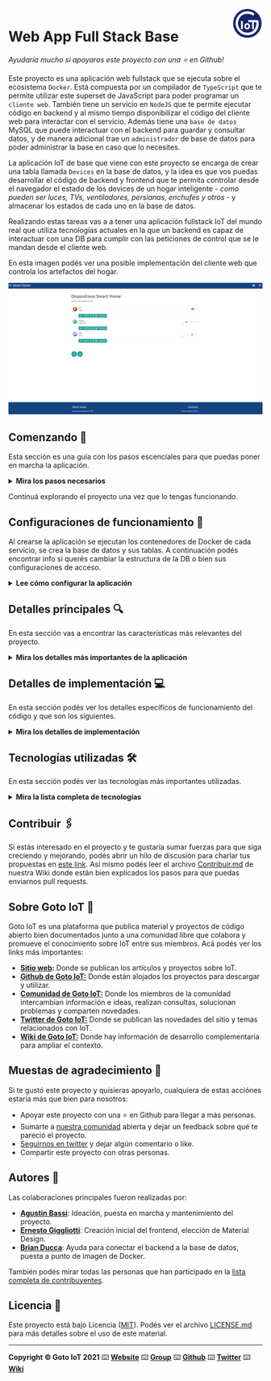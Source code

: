 <a href="https://www.gotoiot.com/">
    <img src="doc/gotoiot-logo.png" alt="logo" title="Goto IoT" align="right" width="60" height="60" />
</a>

Web App Full Stack Base
=======================

*Ayudaría mucho si apoyaras este proyecto con una ⭐ en Github!*

Este proyecto es una aplicación web fullstack que se ejecuta sobre el ecosistema `Docker`. Está compuesta por un compilador de `TypeScript` que te permite utilizar este superset de JavaScript para poder programar un `cliente web`. También tiene un servicio en `NodeJS` que te permite ejecutar código en backend y al mismo tiempo disponibilizar el código del cliente web para interactar con el servicio. Además tiene una `base de datos` MySQL que puede interactuar con el backend para guardar y consultar datos, y de manera adicional trae un `administrador` de base de datos para poder administrar la base en caso que lo necesites.

La aplicación IoT de base que viene con este proyecto se encarga de crear una tabla llamada `Devices` en la base de datos, y la idea es que vos puedas desarrollar el código de backend y frontend que te permita controlar desde el navegador el estado de los devices de un hogar inteligente - *como pueden ser luces, TVs, ventiladores, persianas, enchufes y otros* - y almacenar los estados de cada uno en la base de datos. 

Realizando estas tareas vas a a tener una aplicación fullstack IoT del mundo real que utiliza tecnologías actuales en la que un backend es capaz de interactuar con una DB para cumplir con las peticiones de control que se le mandan desde el cliente web.

En esta imagen podés ver una posible implementación del cliente web que controla los artefactos del hogar.

![architecture](doc/webapp-example-1.png)

## Comenzando 🚀

Esta sección es una guía con los pasos escenciales para que puedas poner en marcha la aplicación.

<details><summary><b>Mira los pasos necesarios</b></summary><br>

### Instalar las dependencias

Para correr este proyecto es necesario que instales `Docker` y `Docker Compose`. 

En [este artículo](https://www.gotoiot.com/pages/articles/docker_installation_linux/) publicado en nuestra web están los detalles para instalar Docker y Docker Compose en una máquina Linux. Si querés instalar ambas herramientas en una Raspberry Pi podés seguir [este artículo](https://www.gotoiot.com/pages/articles/rpi_docker_installation) de nuestra web que te muestra todos los pasos necesarios.

En caso que quieras instalar las herramientas en otra plataforma o tengas algún incoveniente, podes leer la documentación oficial de [Docker](https://docs.docker.com/get-docker/) y también la de [Docker Compose](https://docs.docker.com/compose/install/).

Continua con la descarga del código cuando tengas las dependencias instaladas y funcionando.

### Descargar el código

Para descargar el código, lo más conveniente es que realices un `fork` de este proyecto a tu cuenta personal haciendo click en [este link](https://github.com/gotoiot/app-fullstack-base/fork). Una vez que ya tengas el fork a tu cuenta, descargalo con este comando (acordate de poner tu usuario en el link):

```
git clone https://github.com/USER/app-fullstack-base.git
```

> En caso que no tengas una cuenta en Github podes clonar directamente este repo.

### Ejecutar la aplicación

Para ejecutar la aplicación tenes que correr el comando `docker-compose up` desde la raíz del proyecto. Este comando va a descargar las imágenes de Docker de node, de typescript, de la base datos y del admin de la DB, y luego ponerlas en funcionamiento. 

Para acceder al cliente web ingresa a a la URL [http://localhost:8000/](http://localhost:8000/) y para acceder al admin de la DB accedé a [localhost:8001/](http://localhost:8001/). 

Si pudiste acceder al cliente web y al administrador significa que la aplicación se encuentra corriendo bien. 

> Si te aparece un error la primera vez que corres la app, deteńe el proceso y volvé a iniciarla. Esto es debido a que el backend espera que la DB esté creada al iniciar, y en la primera ejecución puede no alcanzar a crearse. A partir de la segunda vez el problema queda solucionado.

</details>

Continuá explorando el proyecto una vez que lo tengas funcionando.

## Configuraciones de funcionamiento 🔩

Al crearse la aplicación se ejecutan los contenedores de Docker de cada servicio, se crea la base de datos y sus tablas. A continuación podés encontrar info si querés cambiar la estructura de la DB o bien sus configuraciones de acceso.

<details><summary><b>Lee cómo configurar la aplicación</b></summary><br>

### Configuración de la DB

Como ya comprobaste, para acceder PHPMyAdmin tenés que ingresar en la URL [localhost:8001/](http://localhost:8001/). En el login del administrador, el usuario para acceder a la db es `root` y contraseña es la variable `MYSQL_ROOT_PASSWORD` del archivo `docker-compose.yml`.

Para el caso del servicio de NodeJS que se comunica con la DB fijate que en el archivo `src/backend/mysql-connector.js` están los datos de acceso para ingresar a la base.

Si quisieras cambiar la contraseña, puertos, hostname u otras configuraciones de la DB deberías primero modificar el servicio de la DB en el archivo `docker-compose.yml` y luego actualizar las configuraciones para acceder desde PHPMyAdmin y el servicio de NodeJS.

### Estructura de la DB

Al iniciar el servicio de la base de datos, si esta no está creada toma el archivo que se encuentra en `db/dumps/smart_home.sql` para crear la base de datos automáticamente.

En ese archivo está la configuración de la tabla `Devices` y otras configuraciones más. Si quisieras cambiar algunas configuraciones deberías modificar este archivo y crear nuevamente la base de datos para que se tomen en cuenta los cambios.

Tené en cuenta que la base de datos se crea con permisos de superusuario por lo que no podrías borrar el directorio con tu usuario de sistema, para eso debés hacerlo con permisos de administrador. En ese caso podés ejecutar el comando `sudo rm -r db/data` para borrar el directorio completo.

</details>


## Detalles principales 🔍

En esta sección vas a encontrar las características más relevantes del proyecto.

<details><summary><b>Mira los detalles más importantes de la aplicación</b></summary><br>
<br>

### Arquitectura de la aplicación

Como ya pudiste ver, la aplicación se ejecuta sobre el ecosistema Docker, y en esta imagen podés ver el diagrama de arquitectura.

![architecture](doc/architecture.png)

### El cliente web

El cliente web es una Single Page Application que se comunica con el servicio en NodeJS mediante JSON a través de requests HTTP. Puede consultar el estado de dispositivos en la base de datos (por medio del servicio en NodeJS) y también cambiar el estado de los mismos. Los estilos del código están basados en **Material Design**.

### El servicio web

El servicio en **NodeJS** posee distintos endpoints para comunicarse con el cliente web mediante requests HTTP enviando **JSON** en cada transacción. Procesando estos requests es capaz de comunicarse con la base de datos para consultar y controlar el estado de los dispositivos, y devolverle una respuesta al cliente web también en formato JSON. Así mismo el servicio es capaz de servir el código del cliente web.

### La base de datos

La base de datos se comunica con el servicio de NodeJS y permite almacenar el estado de los dispositivos en la tabla **Devices**. Ejecuta un motor **MySQL versión 5.7** y permite que la comunicación con sus clientes pueda realizarse usando usuario y contraseña en texto plano. En versiones posteriores es necesario brindar claves de acceso, por este motivo la versión 5.7 es bastante utilizada para fases de desarrollo.

### El administrador de la DB

Para esta aplicación se usa **PHPMyAdmin**, que es un administrador de base de datos web muy utilizado y que podés utilizar en caso que quieras realizar operaciones con la base, como crear tablas, modificar columnas, hacer consultas y otras cosas más.

### El compilador de TypeScript

**TypeScript** es un lenguaje de programación libre y de código abierto desarrollado y mantenido por Microsoft. Es un superconjunto de JavaScript, que esencialmente añade tipos estáticos y objetos basados en clases. Para esta aplicación se usa un compilador de TypeScript basado en una imagen de [Harmish](https://hub.docker.com/r/harmish) en Dockerhub, y está configurado para monitorear en tiempo real los cambios que se realizan sobre el directorio **src/frontend/ts** y automáticamente generar código compilado a JavaScript en el directorio  **src/frontend/js**. Los mensajes del compilador aparecen automáticamente en la terminal al ejecutar el comando **docker-compose up**.

### Ejecución de servicios

Los servicios de la aplicación se ejecutan sobre **contenedores de Docker**, así se pueden desplegar de igual manera en diferentes plataformas. Los detalles sobre cómo funcionan los servicios los podés ver directamente en el archivo **docker-compose.yml**.

### Organización del proyecto

En la siguiente ilustración podés ver cómo está organizado el proyecto para que tengas en claro qué cosas hay en cada lugar.

```sh
├── db                          # directorio de la DB
│   ├── data                    # estructura y datos de la DB
│   └── dumps                   # directorio de estructuras de la DB
│       └── smart_home.sql      # estructura con la base de datos "smart_home"
├── doc                         # documentacion general del proyecto
└── src                         # directorio codigo fuente
│   ├── backend                 # directorio para el backend de la aplicacion
│   │   ├── index.js            # codigo principal del backend
│   │   ├── mysql-connector.js  # codigo de conexion a la base de datos
│   │   ├── package.json        # configuracion de proyecto NodeJS
│   │   └── package-lock.json   # configuracion de proyecto NodeJS
│   └── frontend                # directorio para el frontend de la aplicacion
│       ├── js                  # codigo javascript que se compila automáticamente
│       ├── static              # donde alojan archivos de estilos, imagenes, fuentes, etc.
│       ├── ts                  # donde se encuentra el codigo TypeScript a desarrollar
│       └── index.html          # archivo principal del cliente HTML
├── docker-compose.yml          # archivo donde se aloja la configuracion completa
├── README.md                   # este archivo
├── CHANGELOG.md                # archivo para guardar los cambios del proyecto
├── LICENSE.md                  # licencia del proyecto
```

> No olvides ir poniendo tus cambios en el archivo `CHANGELOG.md` a medida que avanzas en el proyecto.

</details>

## Detalles de implementación 💻

En esta sección podés ver los detalles específicos de funcionamiento del código y que son los siguientes.

<details><summary><b>Mira los detalles de implementación</b></summary><br>

### Frontend 👨🏻‍💻

Este proyecto es una Single Page Application (SPA) basada en el template del repositorio de [mramos88](https://github.com/mramos88/app-fullstack-base-2023-i08). La aplicación ha sido modificada para permitir el alta, baja y modificación de dispositivos, así como el inicio de sesión de usuarios mediante correo electrónico y contraseña.

La aplicación envía los estados de los dispositivos al servidor y los almacena en una base de datos cada vez que ocurre un cambio. Todos los datos relevantes de los dispositivos, como el ID, nombre, descripción, tipo y estado, también se almacenan en la base de datos.

Los usuarios pueden acceder a sus cuentas utilizando sus credenciales de inicio de sesión. Estos datos también se almacenan en la base de datos para su posterior autenticación.

La SPA proporciona una experiencia de usuario fluida y receptiva, permitiendo a los usuarios realizar todas las acciones necesarias para administrar los dispositivos.

¡Explora todas las funcionalidades que ofrece esta aplicación!

![devices](doc/devices.png)

#### Inicio de sesión de usuarios 👥

Se ha implementado la opción de inicio de sesión utilizando el correo electrónico y la contraseña. En esta etapa, se han agregado dos usuarios: el usuario número 1 es `admin@admin.com` con la contraseña `secreto`, y el segundo usuario es `user@user.com` con la contraseña `1234`. queda como mejora a implementar la funcionalidad de alta, baja y modificación de usuarios.

El correo electrónico del usuario con el que se ha iniciado sesión se muestra en la pantalla de dispositivos. Por el momento, al iniciar sesión con cualquiera de los usuarios, solo se muestran los dispositivos del usuario `admin@admin.com`:

![login](doc/login.png)

Si no se ingresa un mail, la aplicación informará de dicho error:

![login_failed1](doc/login_failed1.png)

De misma manera si no se ingresa la contraseña:

![login_failed2](doc/login_failed2.png)

En el caso que las credenciales sea incorrectas se informará mediante un aviso:

![login_failed3](doc/login_failed3.png)

#### Agregar un dispositivo ➕

Para agregar un dispositivo, simplemente haz clic en el botón `+` en la parte inferior de la página y completa los datos del formulario. Luego, confirma la acción haciendo clic en el botón `Agregar` o `cancelar` si no deseas agregar un nuevo dispositivo. Puedes agregar tres tipos de dispositivos: Luz (tipo de dispositivo 1), Cortina (tipo de dispositivo 2) y Aire (tipo de dispositivo 3).

- Luz: Tiene un interruptor de encendido y apagado.
- Cortina: Tiene una barra deslizadora para ajustar el valor entre 0% y 100%, con intervalos de 10%.
- Aire Acondicionado: Tiene una barra deslizadora para ajustar la temperatura entre 16°C y 30°C, con intervalos de 1°C.

![add](doc/add.png)

La aplicación confirmará que el dispositivo ha sido agregado:

![added](doc/added.png)

#### Eliminar un dispositivo 🗑️

En cada uno de los dispositivos listados, hay un botón `Eliminar`. Al hacer clic en él, se mostrará un menú para confirmar la acción:

![erase](doc/erase.png)

De manera similar al agregar dispositivos, recibirás una notificación informando que el dispositivo ha sido eliminado:

![erased](doc/erased.png)

#### Modificar un dispositivo 📝

En cada uno de los dispositivos listados, hay un botón `Modificar`. Al hacer clic en él, se mostrará un menú para confirmar la acción. En esta instancia, podrás editar los mismos atributos que se solicitan al agregar un dispositivo:

![modify](doc/modify.png)

Luego, recibirás una notificación confirmando que la modificación se ha realizado con éxito:

![modified](doc/modified.png)

#### Refrescar lista de dispositivos 🔄

En la parte inferior, junto al botón `Agregar` dispositivos, encontrarás un botón `Refrescar`. Este botón es útil para actualizar los valores de los dispositivos.


### Backend 👨🏻‍💻

Este proyecto de backend proporciona una API con endpoints para realizar diversas funciones relacionadas con dispositivos y usuarios. La aplicación utiliza una base de datos para almacenar la información. A continuación, se detallan los endpoints disponibles junto con una descripción de la base de datos utilizadas:

#### Base de datos 💾:

1. Users:
    *   id: almacena el ID único de cada usuario.
    *   email: almacena la dirección de correo electrónico del usuario.
    *   password: almacena la contraseña del usuario.

> No se deben almacenar contraseñas directamente en la base de datos. Se recomienda utilizar técnicas de encriptación, como el hash y salt, para almacenar y verificar las contraseñas de forma segura.

2. Devices:
    *   id: almacena el ID único de cada dispositivo.
    *   name: almacena el nombre del dispositivo.
    *   description: almacena la descripción del dispositivo.
    *   state: almacena el estado actual del dispositivo.
    *   type: almacena el tipo de dispositivo (1 para luz, 2 para cortina, 3 para aire acondicionado).
    *   user_id: almacena el ID del usuario al que pertenece el dispositivo.

#### Endpoints ⚙️ :
A continuación se presentan los endpoints disponibles junto con sus descripciones:

<details><summary><b>Ver los endpoints disponibles</b></summary><br>

A continuación se listan los endpoints con los detalles de cada uno:

1. Obtener toda la lista de dispositivos y sus características de la base de datos:

    *   URL: http://localhost:8000/devices
    *   Método: GET
    *   Body: Ninguno
    *   Respuesta:
        *   Código de respuesta 200 - OK, junto con un JSON que contiene los dispositivos.
        *   Código de respuesta 400 - Error.
        Ejemplo de respuesta exitosa (código 200):
    ```json
        [
            {
                "id": 1,
                "name": "Luz",
                "description": "Living",
                "state": 0,
                "type": 1,
                "user_id": 1
            },
            {
                "id": 2,
                "name": "Cortina",
                "description": "Habitacion",
                "state": 60,
                "type": 2,
                "user_id": 1
            },
            {
                "id": 3,
                "name": "Aire",
                "description": "Living",
                "state": 24,
                "type": 3,
                "user_id": 1
            },
            {
                "id": 4,
                "name": "Luz",
                "description": "Cocina",
                "state": 1,
                "type": 1,
                "user_id": 2
            },
            {
                "id": 5,
                "name": "Cortina",
                "description": "Comedor",
                "state": 20,
                "type": 2,
                "user_id": 2
            },
            {
                "id": 6,
                "name": "Aire",
                "description": "Comedor",
                "state": 20,
                "type": 3,
                "user_id": 2
            }
        ]
    ```

2. Buscar un dispositivo en particular por medio de su id:
    *   URL: http://localhost:8000/devices/id
    *   Método: GET
    *   Body: Ninguno
    *   Respuesta:
        *   Código de respuesta 200 - OK, junto con un JSON que contiene el dispositivo solicitado.
        *   Código de respuesta 400 - Error.
        Ejemplo de respuesta exitosa (código 200):
        ```json
        [
            {
                "id": 4,
                "name": "Luz",
                "description": "Cocina",
                "state": 1,
                "type": 1,
                "user_id": 2
            },
        ]
        ```
3. Obtener un dispositivo por su id:
    *   URL: http://localhost:8000/devices/:id
    *   Método: GET
    *   Body: Ninguno
    *   Respuesta:
        *   Código de respuesta 200 - OK, junto con un JSON que contiene el dispositivo solicitado.
        *   Código de respuesta 400 - Error.

4. Actualizar el estado de un dispositivo:
    *   URL:  http://localhost:8000/devices/state/:id
    *   Método: PUT
    *   Body: Estado actualizado del dispositivo.
    *   Respuesta:
        *   Código de respuesta 200 - OK, junto con un JSON que indica el número de filas modificadas.
        *   Código de respuesta 400 - Error.

5. Actualizar los detalles de un dispositivo:
    *   URL:  http://localhost:8000/devices/:id.
    *   Método: PUT
    *   Body: Nuevos detalles del dispositivo (nombre, descripción y tipo).
    *   Respuesta:
        *   Código de respuesta 200 - OK, junto con un JSON que indica el número de filas modificadas.
        *   Código de respuesta 400 - Error.

6.  Agregar un nuevo dispositivo:
    *   URL:  http://localhost:8000/devices/.
    *   Método: POST
    *   Body: Datos del nuevo dispositivo (nombre, descripción, estado, tipo y user_id).
    *   Respuesta:
        *   Código de respuesta 201 - Created, junto con un JSON que contiene el ID del dispositivo recién creado.
        *   Código de respuesta 400 - Error.

7.  Eliminar un dispositivo:
    *   URL:  http://localhost:8000/devices/:id
    *   Método: DELETE
    *   Body: Ninguno.
    *   Respuesta:
        *   Código de respuesta 200 - OK, junto con un mensaje que indica que el dispositivo ha sido eliminado.
        *   Código de respuesta 400 - Error.

8.  Iniciar sesión:
    *   URL:  http://localhost:8000/login
    *   Método: POST
    *   Body: Datos de inicio de sesión (email y contraseña).
    *   Respuesta:
        *   Código de respuesta 200 - OK, indica que el inicio de sesión fue exitoso.
        *   Código de respuesta 401 - Unauthorized, indica que ha ocurrido un error en el inicio de sesión. 

</details>

</details>


## Tecnologías utilizadas 🛠️

En esta sección podés ver las tecnologías más importantes utilizadas.

<details><summary><b>Mira la lista completa de tecnologías</b></summary><br>

* [Docker](https://www.docker.com/) - Ecosistema que permite la ejecución de contenedores de software.
* [Docker Compose](https://docs.docker.com/compose/) - Herramienta que permite administrar múltiples contenedores de Docker.
* [Node JS](https://nodejs.org/es/) - Motor de ejecución de código JavaScript en backend.
* [MySQL](https://www.mysql.com/) - Base de datos para consultar y almacenar datos.
* [PHPMyAdmin](https://www.phpmyadmin.net/) - Administrador web de base de datos.
* [Material Design](https://material.io/design) - Bibliotecas de estilo responsive para aplicaciones web.
* [TypeScript](https://www.typescriptlang.org/) - Superset de JavaScript tipado y con clases.

</details>

## Contribuir 🖇️

Si estás interesado en el proyecto y te gustaría sumar fuerzas para que siga creciendo y mejorando, podés abrir un hilo de discusión para charlar tus propuestas en [este link](https://github.com/gotoiot/app-fullstack-base/issues/new). Así mismo podés leer el archivo [Contribuir.md](https://github.com/gotoiot/gotoiot-doc/wiki/Contribuir) de nuestra Wiki donde están bien explicados los pasos para que puedas enviarnos pull requests.

## Sobre Goto IoT 📖

Goto IoT es una plataforma que publica material y proyectos de código abierto bien documentados junto a una comunidad libre que colabora y promueve el conocimiento sobre IoT entre sus miembros. Acá podés ver los links más importantes:

* **[Sitio web](https://www.gotoiot.com/):** Donde se publican los artículos y proyectos sobre IoT. 
* **[Github de Goto IoT:](https://github.com/gotoiot)** Donde están alojados los proyectos para descargar y utilizar. 
* **[Comunidad de Goto IoT:](https://groups.google.com/g/gotoiot)** Donde los miembros de la comunidad intercambian información e ideas, realizan consultas, solucionan problemas y comparten novedades.
* **[Twitter de Goto IoT:](https://twitter.com/gotoiot)** Donde se publican las novedades del sitio y temas relacionados con IoT.
* **[Wiki de Goto IoT:](https://github.com/gotoiot/doc/wiki)** Donde hay información de desarrollo complementaria para ampliar el contexto.

## Muestas de agradecimiento 🎁

Si te gustó este proyecto y quisieras apoyarlo, cualquiera de estas acciónes estaría más que bien para nosotros:

* Apoyar este proyecto con una ⭐ en Github para llegar a más personas.
* Sumarte a [nuestra comunidad](https://groups.google.com/g/gotoiot) abierta y dejar un feedback sobre qué te pareció el proyecto.
* [Seguirnos en twitter](https://github.com/gotoiot/doc/wiki) y dejar algún comentario o like.
* Compartir este proyecto con otras personas.

## Autores 👥

Las colaboraciones principales fueron realizadas por:

* **[Agustin Bassi](https://github.com/agustinBassi)**: Ideación, puesta en marcha y mantenimiento del proyecto.
* **[Ernesto Giggliotti](https://github.com/ernesto-g)**: Creación inicial del frontend, elección de Material Design.
* **[Brian Ducca](https://github.com/brianducca)**: Ayuda para conectar el backend a la base de datos, puesta a punto de imagen de Docker.

También podés mirar todas las personas que han participado en la [lista completa de contribuyentes](https://github.com/###/contributors).

## Licencia 📄

Este proyecto está bajo Licencia ([MIT](https://choosealicense.com/licenses/mit/)). Podés ver el archivo [LICENSE.md](LICENSE.md) para más detalles sobre el uso de este material.

---

**Copyright © Goto IoT 2021** ⌨️ [**Website**](https://www.gotoiot.com) ⌨️ [**Group**](https://groups.google.com/g/gotoiot) ⌨️ [**Github**](https://www.github.com/gotoiot) ⌨️ [**Twitter**](https://www.twitter.com/gotoiot) ⌨️ [**Wiki**](https://github.com/gotoiot/doc/wiki)
